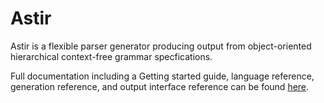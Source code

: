 # Astir
Astir is a flexible parser generator producing output from object-oriented hierarchical context-free grammar specfications.

Full documentation including a Getting started guide, language reference, generation reference, and output interface reference can be found [here](http://astir.dev).



